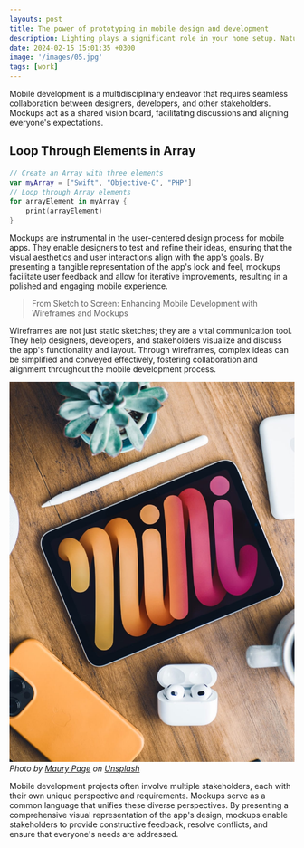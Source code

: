 ```yaml
---
layouts: post
title: The power of prototyping in mobile design and development
description: Lighting plays a significant role in your home setup. Natural light is ideal, as it not only improves visibility but also has a positive impact on mood and well-being. Position your desk near a window or invest in high-quality artificial lighting to create environment.
date: 2024-02-15 15:01:35 +0300
image: '/images/05.jpg'
tags: [work]
---
```


Mobile development is a multidisciplinary endeavor that requires seamless collaboration between designers, developers, and other stakeholders. Mockups act as a shared vision board, facilitating discussions and aligning everyone's expectations.

## Loop Through Elements in Array

```swift
// Create an Array with three elements
var myArray = ["Swift", "Objective-C", "PHP"]
// Loop through Array elements
for arrayElement in myArray {
    print(arrayElement)
}
```

Mockups are instrumental in the user-centered design process for mobile apps. They enable designers to test and refine their ideas, ensuring that the visual aesthetics and user interactions align with the app's goals. By presenting a tangible representation of the app's look and feel, mockups facilitate user feedback and allow for iterative improvements, resulting in a polished and engaging mobile experience.

> From Sketch to Screen: Enhancing Mobile Development with Wireframes and Mockups

Wireframes are not just static sketches; they are a vital communication tool. They help designers, developers, and stakeholders visualize and discuss the app's functionality and layout. Through wireframes, complex ideas can be simplified and conveyed effectively, fostering collaboration and alignment throughout the mobile development process.

![iPad](/images/05-1.jpg)
*Photo by [Maury Page](https://unsplash.com/photos/JPuy_QxpZx4) on [Unsplash](https://unsplash.com/)*

Mobile development projects often involve multiple stakeholders, each with their own unique perspective and requirements. Mockups serve as a common language that unifies these diverse perspectives. By presenting a comprehensive visual representation of the app's design, mockups enable stakeholders to provide constructive feedback, resolve conflicts, and ensure that everyone's needs are addressed.